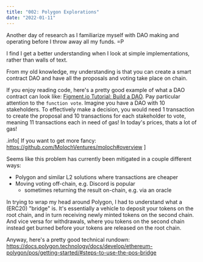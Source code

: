 ```yaml
---
title: "002: Polygon Explorations"
date: "2022-01-11"
---
```


Another day of research as I familiarize myself with DAO making and operating before I throw away all my funds. =P

I find I get a better understanding when I look at simple implementations, rather than walls of text.

From my old knowledge, my understanding is that you can create a smart contract DAO and have all the proposals and voting take place on chain.

If you enjoy reading code, here's a pretty good example of what a DAO contract can look like: [Figment.io Tutorial: Build a DAO](https://learn.figment.io/tutorials/build-a-dao-on-celo#overview). Pay particular attention to the `function vote`. Imagine you have a DAO with 10 stakeholders. To effectively make a decision, you would need 1 transaction to create the proposal and 10 transactions for each stakeholder to vote, meaning 11 transactions each in need of gas! In today's prices, thats a lot of gas!

.info[
    If you want to get more fancy:
    https://github.com/MolochVentures/moloch#overview
]

Seems like this problem has currently been mitigated in a couple different ways:
- Polygon and similar L2 solutions where transactions are cheaper
- Moving voting off-chain, e.g. Discord is popular
  - sometimes returning the result on-chain, e.g. via an oracle
  
In trying to wrap my head around Polygon, I had to understand what a (ERC20) "bridge" is. It's essentially a vehicle to deposit your tokens on the root chain, and in turn receiving newly minted tokens on the second chain. And vice versa for withdrawals, where you tokens on the second chain instead get burned before your tokens are released on the root chain.

Anyway, here's a pretty good technical rundown:
https://docs.polygon.technology/docs/develop/ethereum-polygon/pos/getting-started/#steps-to-use-the-pos-bridge
